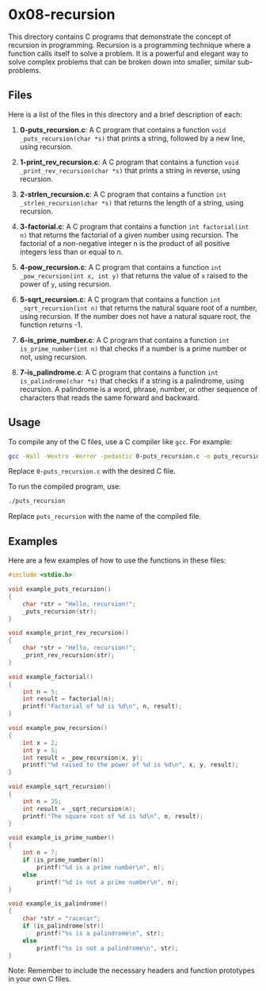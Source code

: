 # 0x08-recursion

This directory contains C programs that demonstrate the concept of recursion in programming. Recursion is a programming technique where a function calls itself to solve a problem. It is a powerful and elegant way to solve complex problems that can be broken down into smaller, similar sub-problems.

## Files

Here is a list of the files in this directory and a brief description of each:

1. **0-puts_recursion.c**: A C program that contains a function `void _puts_recursion(char *s)` that prints a string, followed by a new line, using recursion.

2. **1-print_rev_recursion.c**: A C program that contains a function `void _print_rev_recursion(char *s)` that prints a string in reverse, using recursion.

3. **2-strlen_recursion.c**: A C program that contains a function `int _strlen_recursion(char *s)` that returns the length of a string, using recursion.

4. **3-factorial.c**: A C program that contains a function `int factorial(int n)` that returns the factorial of a given number using recursion. The factorial of a non-negative integer n is the product of all positive integers less than or equal to n.

5. **4-pow_recursion.c**: A C program that contains a function `int _pow_recursion(int x, int y)` that returns the value of `x` raised to the power of `y`, using recursion.

6. **5-sqrt_recursion.c**: A C program that contains a function `int _sqrt_recursion(int n)` that returns the natural square root of a number, using recursion. If the number does not have a natural square root, the function returns -1.

7. **6-is_prime_number.c**: A C program that contains a function `int is_prime_number(int n)` that checks if a number is a prime number or not, using recursion.

8. **7-is_palindrome.c**: A C program that contains a function `int is_palindrome(char *s)` that checks if a string is a palindrome, using recursion. A palindrome is a word, phrase, number, or other sequence of characters that reads the same forward and backward.

## Usage

To compile any of the C files, use a C compiler like `gcc`. For example:

```bash
gcc -Wall -Wextra -Werror -pedantic 0-puts_recursion.c -o puts_recursion
```

Replace `0-puts_recursion.c` with the desired C file.

To run the compiled program, use:

```bash
./puts_recursion
```

Replace `puts_recursion` with the name of the compiled file.

## Examples

Here are a few examples of how to use the functions in these files:

```c
#include <stdio.h>

void example_puts_recursion()
{
    char *str = "Hello, recursion!";
    _puts_recursion(str);
}

void example_print_rev_recursion()
{
    char *str = "Hello, recursion!";
    _print_rev_recursion(str);
}

void example_factorial()
{
    int n = 5;
    int result = factorial(n);
    printf("Factorial of %d is %d\n", n, result);
}

void example_pow_recursion()
{
    int x = 2;
    int y = 5;
    int result = _pow_recursion(x, y);
    printf("%d raised to the power of %d is %d\n", x, y, result);
}

void example_sqrt_recursion()
{
    int n = 25;
    int result = _sqrt_recursion(n);
    printf("The square root of %d is %d\n", n, result);
}

void example_is_prime_number()
{
    int n = 7;
    if (is_prime_number(n))
        printf("%d is a prime number\n", n);
    else
        printf("%d is not a prime number\n", n);
}

void example_is_palindrome()
{
    char *str = "racecar";
    if (is_palindrome(str))
        printf("%s is a palindrome\n", str);
    else
        printf("%s is not a palindrome\n", str);
}
```

Note: Remember to include the necessary headers and function prototypes in your own C files.

